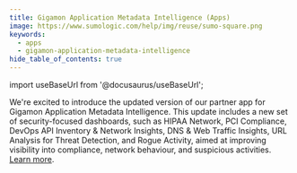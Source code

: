 ```yaml
---
title: Gigamon Application Metadata Intelligence (Apps)
image: https://www.sumologic.com/help/img/reuse/sumo-square.png
keywords:
  - apps
  - gigamon-application-metadata-intelligence
hide_table_of_contents: true    
---
```


import useBaseUrl from '@docusaurus/useBaseUrl';

We're excited to introduce the updated version of our partner app for Gigamon Application Metadata Intelligence. This update includes a new set of security-focused dashboards, such as HIPAA Network, PCI Compliance, DevOps API Inventory & Network Insights, DNS & Web Traffic Insights, URL Analysis for Threat Detection, and Rogue Activity, aimed at improving visibility into compliance, network behaviour, and suspicious activities. [Learn more](https://github.com/Mrudula-Oruganti-Gigamon/sumologic-public-partner-apps/tree/master/Gigamon). 
